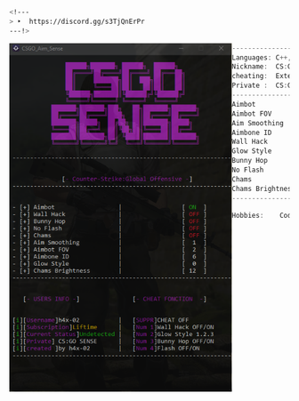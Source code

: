  
```zsh
<!---
> ‣  https://discord.gg/s3TjQnErPr
---!>
```
<img align="left" src="https://github.com/h4x-02/h4x-02/blob/h4x-02/assets/CSGO_SENSE.png" alt="logo.png" width="400" /> 
 
```csharp
-----------------------------------------------------
Languages: C++,
Nickname:  CS:GO SENS
cheating:  External
Private :  CS:GO SENSE
-----------------------------------------------------
Aimbot
Aimbot FOV 
Aim Smoothing 
Aimbone ID
Wall Hack
Glow Style
Bunny Hop
No Flash
Chams
Chams Brightness
-----------------------------------------------------
```
```csharp
Hobbies:    Coding, Cheating, Gaming
```
